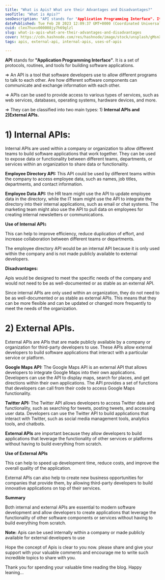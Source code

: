```yaml
---
title: "What is Apis? What are their Advantages and Disadvantages?"
seoTitle: "What is Apis?"
seoDescription: "API stands for "Application Programming Interface". It is a set of protocols, routines, and tools for building software applications...read more"
datePublished: Tue Feb 28 2023 12:09:37 GMT+0000 (Coordinated Universal Time)
cuid: cleo7huxv000008jy7h69glzl
slug: what-is-apis-what-are-their-advantages-and-disadvantages
cover: https://cdn.hashnode.com/res/hashnode/image/stock/unsplash/gMsnXqILjp4/upload/d09a3356983cb9a24e44c7863d2e8ac9.jpeg
tags: apis, external-api, internal-apis, uses-of-apis

---
```


**API** stands for **"Application Programming Interface"**. It is a set of protocols, routines, and tools for building software applications.

\=&gt; An API is a tool that software developers use to allow different programs to talk to each other. Are how different software components can communicate and exchange information with each other.

\=&gt; APIs can be used to provide access to various types of services, such as web services, databases, operating systems, hardware devices, and more.

\=&gt; They can be classified into two main types: 1) **Internal APIs and 2)External APIs.**

# 1) **Internal APIs:**

Internal APIs are used within a company or organization to allow different teams to build software applications that work together. They can be used to expose data or functionality between different teams, departments, or services within an organization to share data or functionality.

**Employee Directory API:** This API could be used by different teams within the company to access employee data, such as names, job titles, departments, and contact information.

**Employee Data API:** the HR team might use the API to update employee data in the directory, while the IT team might use the API to integrate the directory into their internal applications, such as email or chat systems. The marketing team might also use the API to pull data on employees for creating internal newsletters or communications.

**Use of Internal** **API**s

This can help to improve efficiency, reduce duplication of effort, and increase collaboration between different teams or departments.

The employee directory API would be an internal API because it is only used within the company and is not made publicly available to external developers.

**Disadvantages:**

Apis would be designed to meet the specific needs of the company and would not need to be as well-documented or as stable as an external API.

Since internal APIs are only used within an organization, they do not need to be as well-documented or as stable as external APIs. This means that they can be more flexible and can be updated or changed more frequently to meet the needs of the organization.

# **2) External APIs.**

External APIs are APIs that are made publicly available by a company or organization for third-party developers to use. These APIs allow external developers to build software applications that interact with a particular service or platform.

**Google Maps API:** The Google Maps API is an external API that allows developers to integrate Google Maps into their own applications. Developers can use the API to display maps, search for places, and get directions within their own applications. The API provides a set of functions that developers can call from their code to access Google Maps functionality.

**Twitter API:** The Twitter API allows developers to access Twitter data and functionality, such as searching for tweets, posting tweets, and accessing user data. Developers can use the Twitter API to build applications that interact with Twitter, such as social media management tools, analytics tools, and chatbots.

**External APIs** are important because they allow developers to build applications that leverage the functionality of other services or platforms without having to build everything from scratch.

**Use of External APIs**

This can help to speed up development time, reduce costs, and improve the overall quality of the application.

External APIs can also help to create new business opportunities for companies that provide them, by allowing third-party developers to build innovative applications on top of their services.

**Summary**

Both internal and external APIs are essential to modern software development and allow developers to create applications that leverage the functionality of other software components or services without having to build everything from scratch.

**Note:** Apis can be used internally within a company or made publicly available for external developers to use

Hope the concept of Apis is clear to you now. please share and give your support with your valuable comments and encourage me to write such incredible topics to share with you.

Thank you for spending your valuable time reading the blog. Happy leaning...